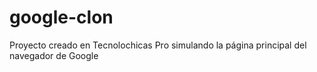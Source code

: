 # google-clon
Proyecto creado en Tecnolochicas Pro simulando la página principal del navegador de Google 
